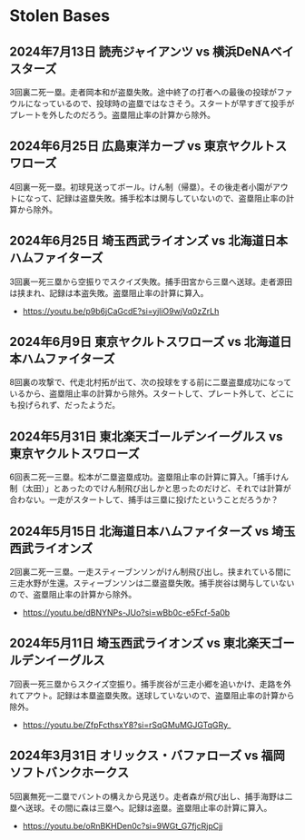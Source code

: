 # Stolen Bases

## 2024年7月13日 読売ジャイアンツ vs 横浜DeNAベイスターズ

3回裏二死一塁。走者岡本和が盗塁失敗。途中終了の打者への最後の投球がファウルになっているので、投球時の盗塁ではなさそう。スタートが早すぎて投手がプレートを外したのだろう。盗塁阻止率の計算から除外。

## 2024年6月25日 広島東洋カープ vs 東京ヤクルトスワローズ

4回裏一死一塁。初球見送ってボール。けん制（帰塁）。その後走者小園がアウトになって、記録は盗塁失敗。捕手松本は関与していないので、盗塁阻止率の計算から除外。

## 2024年6月25日 埼玉西武ライオンズ vs 北海道日本ハムファイターズ

3回裏一死三塁から空振りでスクイズ失敗。捕手田宮から三塁へ送球。走者源田は挟まれ、記録は本盗失敗。盗塁阻止率の計算に算入。

- https://youtu.be/p9b6jCaGcdE?si=yjliO9wjVq0zZrLh

## 2024年6月9日 東京ヤクルトスワローズ vs 北海道日本ハムファイターズ

8回裏の攻撃で、代走北村拓が出て、次の投球をする前に二塁盗塁成功になっているから、盗塁阻止率の計算から除外。スタートして、プレート外して、どこにも投げられず、だったようだ。

## 2024年5月31日 東北楽天ゴールデンイーグルス vs 東京ヤクルトスワローズ

6回表二死一三塁。松本が二塁盗塁成功。盗塁阻止率の計算に算入。「捕手けん制（太田）」とあったのでけん制飛び出しかと思ったのだけど、それでは計算が合わない。一走がスタートして、捕手は三塁に投げたということだろうか？

## 2024年5月15日 北海道日本ハムファイターズ vs 埼玉西武ライオンズ

2回裏二死一三塁。一走スティーブンソンがけん制飛び出し。挟まれている間に三走水野が生還。スティーブンソンは二塁盗塁失敗。捕手炭谷は関与していないので、盗塁阻止率の計算から除外。

- https://youtu.be/dBNYNPs-JUo?si=wBb0c-e5Fcf-5a0b

## 2024年5月11日 埼玉西武ライオンズ vs 東北楽天ゴールデンイーグルス

7回表一死三塁からスクイズ空振り。捕手炭谷が三走小郷を追いかけ、走路を外れてアウト。記録は本塁盗塁失敗。送球していないので、盗塁阻止率の計算から除外。

- https://youtu.be/ZfpFcthsxY8?si=rSqGMuMGJGTqGRy_

## 2024年3月31日 オリックス・バファローズ vs 福岡ソフトバンクホークス

5回裏無死一二塁でバントの構えから見送り。走者森が飛び出し、捕手海野は二塁へ送球。その間に森は三塁へ。記録は盗塁。盗塁阻止率の計算に算入。

- https://youtu.be/oRnBKHDen0c?si=9WGt_G7fjcRjpCjj

